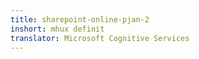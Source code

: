 ```yaml
---
title: sharepoint-online-pjan-2
inshort: mhux definit
translator: Microsoft Cognitive Services
---
```




